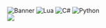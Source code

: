 ![Banner](https://imgur.com/EBLrMGM.png)
![Lua](https://img.shields.io/badge/Lua-blue?style=for-the-badge&logo=lua) ![C#](https://img.shields.io/badge/C%23-purple?style=for-the-badge&logo=c-sharp) ![Python](https://img.shields.io/badge/Python-yellow?style=for-the-badge&logo=python)  
![](https://github-readme-stats.vercel.app/api/top-langs/?username=PikachuPenial&theme=dark&hide_border=false&include_all_commits=false&count_private=true&layout=compact)
